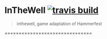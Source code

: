 **InTheWell** [![travis build](https://travis-ci.org/alexis-puska/inthewell.svg?branch=master)](https://travis-ci.org/alexis-puska/inthewell)
===============================

> inthewell, game adaptation of Hammerfest

===============================

